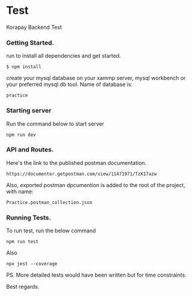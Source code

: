 # Test

Korapay Backend Test

### Getting Started. 
run to install all dependencies and get started.
```
$ npm install
```
create your mysql database on your xammp server, mysql workbench or your preferred mysql db tool.
Name of database is: 
```
practice
```

### Starting server
Run the command below to start server
```
npm run dev
```

### API and Routes.
Here's the link to the published postman documentation.
```
https://documenter.getpostman.com/view/11471971/TzK17azw
```
Also, exported postman dpcumention is added to the root of the project, with name:
```
Practice.postman_collection.json
```

### Running Tests.
To run test, run the below command
```
npm run test
```
Also
```
npx jest --coverage
```

PS. More detailed tests would have been written but for time constraints.

Best regards.


